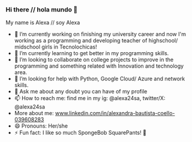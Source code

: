 ### Hi there // hola mundo 👋
My name is Alexa // soy Alexa

- 🔭 I’m currently working on finishing my university career and now I'm working as a programming and developing teacher of highschool/ midschool girls in Tecnolochicas!
- 🌱 I’m currently learning to get better in my programming skills.
- 👯 I’m looking to collaborate on college projects to improve in the programming and something related with Innovation and technology area.
- 🤔 I’m looking for help with Python, Google Cloud/ Azure and network skills.
- 💬 Ask me about any doubt you can have of my profile
- 📫 How to reach me: find me in my ig: @alexa24sa, twitter/X: @alexa24sa
- More about me: www.linkedin.com/in/alexandra-bautista-coello-039608283 
- 😄 Pronouns: Her/she
- ⚡ Fun fact: I like so much SpongeBob SquarePants! 🧽

